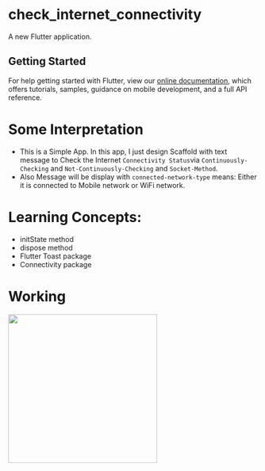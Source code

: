 # check_internet_connectivity

A new Flutter application.

## Getting Started

For help getting started with Flutter, view our
[online documentation](https://flutter.dev/docs), which offers tutorials,
samples, guidance on mobile development, and a full API reference.

# Some Interpretation

- This is a Simple App. In this app, I just design Scaffold with text message to Check the Internet ```Connectivity Status```via
```Continuously-Checking``` and ```Not-Continuously-Checking``` and ```Socket-Method```.
- Also Message will be display with ```connected-network-type``` means: Either it is connected to Mobile network or WiFi network.

# Learning Concepts:

- initState method
- dispose method
- Flutter Toast package
- Connectivity package

# Working

<img src="https://user-images.githubusercontent.com/73339220/101984060-a5dba000-3ca0-11eb-9e80-831e03978001.gif" width=300 />